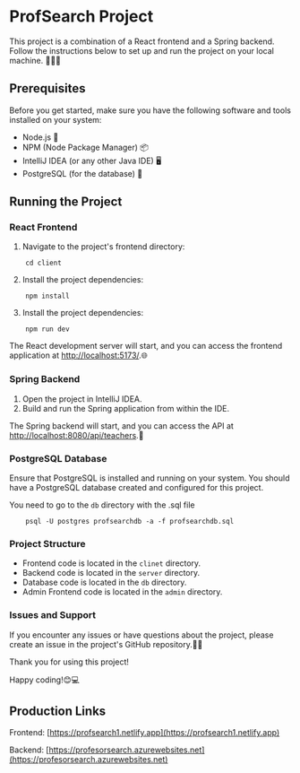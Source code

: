# ProfSearch Project

This project is a combination of a React frontend and a Spring backend. Follow the instructions below to set up and run the project on your local machine. 👨‍💻🔧

## Prerequisites

Before you get started, make sure you have the following software and tools installed on your system:

-   Node.js 🚀
-   NPM (Node Package Manager) 📦
-   IntelliJ IDEA (or any other Java IDE) 🖥️
-   PostgreSQL (for the database) 🐘

## Running the Project

### React Frontend

1. Navigate to the project's frontend directory:

```shell
    cd client
```

2. Install the project dependencies:

```shell
    npm install
```

3. Install the project dependencies:

```shell
    npm run dev
```

The React development server will start, and you can access the frontend application at [http://localhost:5173/](http://localhost:5173/).🌐

### Spring Backend

1. Open the project in IntelliJ IDEA.
2. Build and run the Spring application from within the IDE.

The Spring backend will start, and you can access the API at [http://localhost:8080/api/teachers](http://localhost:8080/api/teachers).🚀

### PostgreSQL Database

Ensure that PostgreSQL is installed and running on your system. You should have a PostgreSQL database created and configured for this project.

You need to go to the `db` directory with the .sql file

```shell
    psql -U postgres profsearchdb -a -f profsearchdb.sql
```

### Project Structure

-   Frontend code is located in the `clinet` directory.
-   Backend code is located in the `server` directory.
-   Database code is located in the `db` directory.
-   Admin Frontend code is located in the `admin` directory.

### Issues and Support

If you encounter any issues or have questions about the project, please create an issue in the project's GitHub repository.🐛🤝

Thank you for using this project!

Happy coding!😊💻

## Production Links
Frontend: [https://profsearch1.netlify.app](https://profsearch1.netlify.app)

Backend: [https://profesorsearch.azurewebsites.net](https://profesorsearch.azurewebsites.net)
